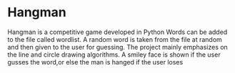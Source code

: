 # Hangman
Hangman is a competitive game developed in Python
Words can be added to the file called wordlist.
A random word is taken from the file at random and then given to the user for guessing.
The project mainly emphasizes on the line and circle drawing algorithms.
A smiley face is shown if the user gusses the word,or else the man is hanged if the user loses
